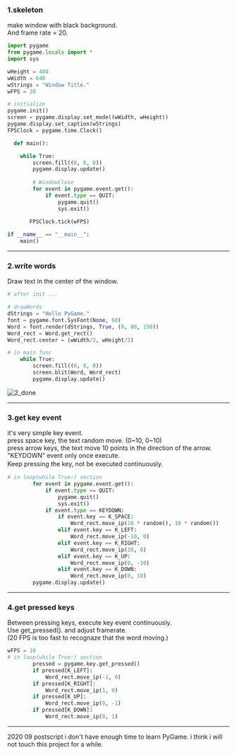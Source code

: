 ### 1.skeleton  
make window with black background.  
And frame rate = 20.  

```python
import pygame
from pygame.locals import *
import sys

wHeight = 480
wWidth = 640
wStrings = "Window Title."
wFPS = 20

# initialize
pygame.init()
screen = pygame.display.set_mode((wWidth, wHeight))
pygame.display.set_caption(wStrings)
FPSClock = pygame.time.Clock()

  def main():

    while True:
        screen.fill((0, 0, 0))
        pygame.display.update()
        
        # WindowClose
        for event in pygame.event.get():
            if event.type == QUIT:
                pygame.quit()
                sys.exit()
                
       FPSClock.tick(wFPS)

if __name__ == "__main__":
    main()
```
---
  
### 2.write words  
Draw text in the center of the window.  

```python
# after init ...

# drawWords
dStrings = "Hello PyGame."
font = pygame.font.SysFont(None, 60)
Word = font.render(dStrings, True, (0, 80, 150))
Word_rect = Word.get_rect()
Word_rect.center = (wWidth/2, wHeight/2)

# in main func
    while True:
        screen.fill((0, 0, 0))
        screen.blit(Word, Word_rect)
        pygame.display.update()
```

![2_done](https://user-images.githubusercontent.com/58809086/72351111-1097fa80-3723-11ea-9889-ab7b22684dff.png)

---

### 3.get key event
it's very simple key event.  
press space key, the text random move. (0~10, 0~10)  
press arrow keys, the text move 10 points in the direction of the arrow.  
"KEYDOWN" event only once execute.  
Keep pressing the key, not be executed continuously.　　

```python
# in loop(while True:) section
        for event in pygame.event.get():
            if event.type == QUIT:
                pygame.quit()
                sys.exit()
            if event.type == KEYDOWN:
                if event.key == K_SPACE:
                    Word_rect.move_ip(10 * random(), 10 * random())
                elif event.key == K_LEFT:
                    Word_rect.move_ip(-10, 0)
                elif event.key == K_RIGHT:
                    Word_rect.move_ip(10, 0)
                elif event.key == K_UP:
                    Word_rect.move_ip(0, -10)
                elif event.key == K_DOWN:
                    Word_rect.move_ip(0, 10)
        pygame.display.update()
```
---


### 4.get pressed keys
Between pressing keys, execute key event continuously.  
Use get_pressed(). and adjust framerate.  
(20 FPS is too fast to recognaze that the word moving.)  

```python
wFPS = 10
# in loop(while True:) section
        pressed = pygame.key.get_pressed()
        if pressed[K_LEFT]:
            Word_rect.move_ip(-1, 0)
        if pressed[K_RIGHT]:
            Word_rect.move_ip(1, 0)
        if pressed[K_UP]:
            Word_rect.move_ip(0, -1)
        if pressed[K_DOWN]:
            Word_rect.move_ip(0, 1)
```
---

2020 09 postscript
i don't have enough time to learn PyGame.
i think i will not touch this project for a while.
